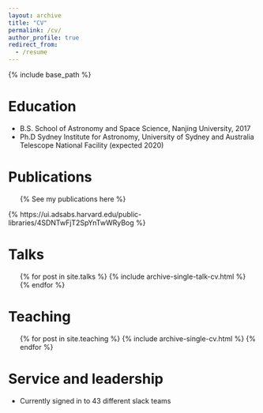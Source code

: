```yaml
---
layout: archive
title: "CV"
permalink: /cv/
author_profile: true
redirect_from:
  - /resume
---
```


{% include base_path %}

Education
======
* B.S. School of Astronomy and Space Science, Nanjing University, 2017
* Ph.D Sydney Institute for Astronomy, University of Sydney and Australia Telescope National Facility (expected 2020)




Publications
======
  <ul>{% See my publications here %}</ul><a>{% https://ui.adsabs.harvard.edu/public-libraries/4SDNTwFjT2SpYnTwWRyBog %}<a>

Talks
======
  <ul>{% for post in site.talks %}
    {% include archive-single-talk-cv.html %}
  {% endfor %}</ul>

Teaching
======
  <ul>{% for post in site.teaching %}
    {% include archive-single-cv.html %}
  {% endfor %}</ul>

Service and leadership
======
* Currently signed in to 43 different slack teams
